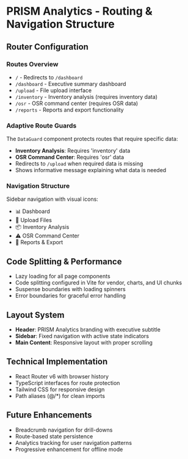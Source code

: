 # PRISM Analytics - Routing & Navigation Structure

## Router Configuration

### Routes Overview
- `/` - Redirects to `/dashboard`
- `/dashboard` - Executive summary dashboard
- `/upload` - File upload interface
- `/inventory` - Inventory analysis (requires inventory data)
- `/osr` - OSR command center (requires OSR data)
- `/reports` - Reports and export functionality

### Adaptive Route Guards
The `DataGuard` component protects routes that require specific data:
- **Inventory Analysis**: Requires 'inventory' data
- **OSR Command Center**: Requires 'osr' data
- Redirects to `/upload` when required data is missing
- Shows informative message explaining what data is needed

### Navigation Structure
Sidebar navigation with visual icons:
- 📊 Dashboard
- 📁 Upload Files
- 📦 Inventory Analysis
- ⚠️ OSR Command Center
- 📄 Reports & Export

## Code Splitting & Performance
- Lazy loading for all page components
- Code splitting configured in Vite for vendor, charts, and UI chunks
- Suspense boundaries with loading spinners
- Error boundaries for graceful error handling

## Layout System
- **Header**: PRISM Analytics branding with executive subtitle
- **Sidebar**: Fixed navigation with active state indicators
- **Main Content**: Responsive layout with proper scrolling

## Technical Implementation
- React Router v6 with browser history
- TypeScript interfaces for route protection
- Tailwind CSS for responsive design
- Path aliases (@/*) for clean imports

## Future Enhancements
- Breadcrumb navigation for drill-downs
- Route-based state persistence
- Analytics tracking for user navigation patterns
- Progressive enhancement for offline mode